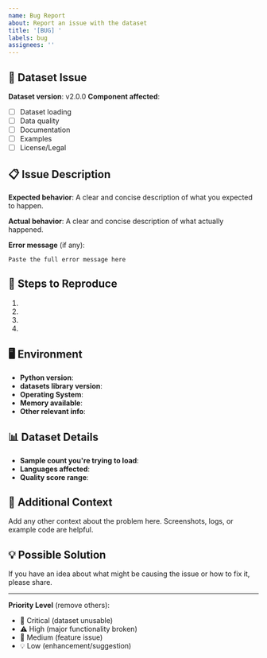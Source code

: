 ```yaml
---
name: Bug Report
about: Report an issue with the dataset
title: '[BUG] '
labels: bug
assignees: ''
---
```


## 🐛 Dataset Issue

**Dataset version**: v2.0.0
**Component affected**: 
- [ ] Dataset loading
- [ ] Data quality
- [ ] Documentation
- [ ] Examples
- [ ] License/Legal

## 📋 Issue Description

**Expected behavior**:
A clear and concise description of what you expected to happen.

**Actual behavior**:
A clear and concise description of what actually happened.

**Error message** (if any):
```
Paste the full error message here
```

## 🔄 Steps to Reproduce

1. 
2. 
3. 
4. 

## 🖥️ Environment

- **Python version**: 
- **datasets library version**: 
- **Operating System**: 
- **Memory available**: 
- **Other relevant info**: 

## 📊 Dataset Details

- **Sample count you're trying to load**: 
- **Languages affected**: 
- **Quality score range**: 

## 📎 Additional Context

Add any other context about the problem here. Screenshots, logs, or example code are helpful.

## 💡 Possible Solution

If you have an idea about what might be causing the issue or how to fix it, please share.

---

**Priority Level** (remove others):
- 🚨 Critical (dataset unusable)
- ⚠️ High (major functionality broken)
- 📝 Medium (feature issue)
- 💡 Low (enhancement/suggestion)
